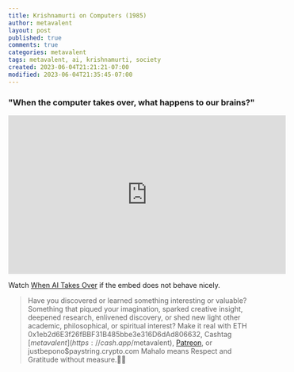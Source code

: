 ```yaml
---
title: Krishnamurti on Computers (1985)
author: metavalent
layout: post
published: true
comments: true
categories: metavalent
tags: metavalent, ai, krishnamurti, society
created: 2023-06-04T21:21:21-07:00
modified: 2023-06-04T21:35:45-07:00
---
```


### "When the computer takes over, what happens to our brains?"

<iframe id="ytplayer" type="text/html" width="560" height="320"
  src="https://www.youtube.com/embed/psrP8jSt804?autoplay=1"
  frameborder="0"></iframe>

Watch [When AI Takes Over](https://youtube.com/psrP8jSt804) if the embed does not behave nicely.

<!-- For custom thumbnail
![alt text](/assets/images/image.jpg "title")
-->

<p></p>
<p></p>
<p></p>

> Have you discovered or learned something interesting or valuable? Something that piqued your imagination, sparked creative insight, deepened research, enlivened discovery, or shed new light other academic, philosophical, or spiritual interest? Make it real with ETH 0x1eb2d6E3f26fBBF31B485bbe3e316D6dAd806632, Cashtag [$metavalent](https://cash.app/$metavalent), [Patreon](https://patreon.com/metavalent), or justbepono$paystring.crypto.com Mahalo means Respect and Gratitude without measure.🙏🏼
